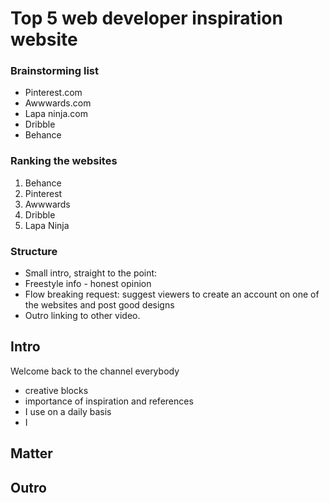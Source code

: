 # Top 5 web developer inspiration website

### Brainstorming list

- Pinterest.com
- Awwwards.com
- Lapa ninja.com
- Dribble
- Behance

### Ranking the websites

1. Behance
2. Pinterest
3. Awwwards
4. Dribble
5. Lapa Ninja

### Structure

- Small intro, straight to the point:
- Freestyle info - honest opinion
- Flow breaking request: suggest viewers to create an account on one of the websites and post good designs
- Outro linking to other video.

## Intro

Welcome back to the channel everybody

- creative blocks
- importance of inspiration and references
- I use on a daily basis
- I 

## Matter

## Outro
